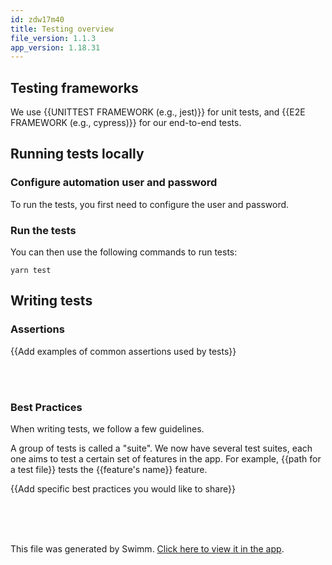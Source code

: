 ```yaml
---
id: zdw17m40
title: Testing overview
file_version: 1.1.3
app_version: 1.18.31
---
```


## Testing frameworks

We use {{UNITTEST FRAMEWORK (e.g., jest)}} for unit tests, and {{E2E FRAMEWORK (e.g., cypress)}} for our end-to-end tests.

## Running tests locally

### Configure automation user and password

To run the tests, you first need to configure the user and password.

### Run the tests

You can then use the following commands to run tests:

`yarn test`

## Writing tests

### Assertions

{{Add examples of common assertions used by tests}}

<br/>



<br/>

### Best Practices

When writing tests, we follow a few guidelines.

A group of tests is called a "suite". We now have several test suites, each one aims to test a certain set of features in the app. For example, {{path for a test file}} tests the {{feature's name}} feature.

{{Add specific best practices you would like to share}}

<br/>



<br/>



<br/>

This file was generated by Swimm. [Click here to view it in the app](https://app.swimm.io/repos/Z2l0aHViJTNBJTNBY3NoYXJwLXNoYXVsLXRlc3QlM0ElM0Fzd2ltbWlv/docs/zdw17m40).

